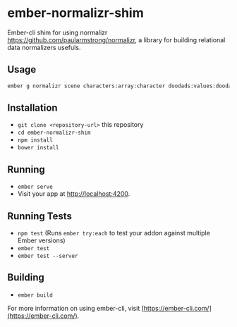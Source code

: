# ember-normalizr-shim

Ember-cli shim for using normalizr https://github.com/paularmstrong/normalizr, a library for building relational data normalizers usefuls.

## Usage
```sh
ember g normalizr scene characters:array:character doodads:values:doodad camera:camera light
```

## Installation

* `git clone <repository-url>` this repository
* `cd ember-normalizr-shim`
* `npm install`
* `bower install`

## Running

* `ember serve`
* Visit your app at [http://localhost:4200](http://localhost:4200).

## Running Tests

* `npm test` (Runs `ember try:each` to test your addon against multiple Ember versions)
* `ember test`
* `ember test --server`

## Building

* `ember build`

For more information on using ember-cli, visit [https://ember-cli.com/](https://ember-cli.com/).
